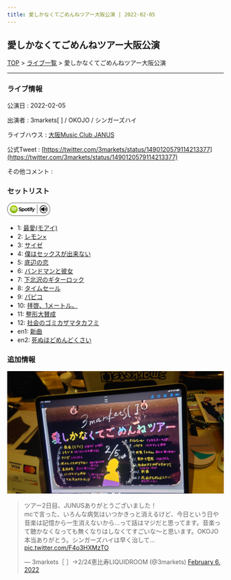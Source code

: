 ```yaml
---
title: 愛しかなくてごめんねツアー大阪公演 | 2022-02-05
---
```

## 愛しかなくてごめんねツアー大阪公演

[TOP](/setlist/) > [ライブ一覧](lives.html) > 愛しかなくてごめんねツアー大阪公演

___

### ライブ情報

公演日
:    2022-02-05

出演者
:    3markets[ ] / OKOJO / シンガーズハイ

ライブハウス
:    [大阪Music Club JANUS](livehouse016.html)

公式Tweet
:    [https://twitter.com/3markets/status/1490120579114213377](https://twitter.com/3markets/status/1490120579114213377)

その他コメント
:    

### セットリスト


[![play with spotify](images/spotify-icon.png)](https://open.spotify.com/playlist/3nHBiLgYQoPIPchJRTXolo)



*  1: [最愛(モアイ)](song014.html)
*  2: [レモン×](song003.html)
*  3: [サイゼ](song004.html)
*  4: [僕はセックスが出来ない](song006.html)
*  5: [底辺の恋](song008.html)
*  6: [バンドマンと彼女](song009.html)
*  7: [下北沢のギターロック](song015.html)
*  8: [タイムセール](song007.html)
*  9: [パピコ](song036.html)
*  10: [拝啓、1メートル。](song010.html)
*  11: [整形大賛成](song005.html)
*  12: [社会のゴミカザマタカフミ](song002.html)
*  en1: [新曲](song001.html)
*  en2: [死ぬほどめんどくさい](song018.html)


### 追加情報


[![セトリ画像](images/007.jpg)](images/007.jpg)


<blockquote class="twitter-tweet"><p lang="ja" dir="ltr">ツアー2日目、JUNUSありがとうございました！<br>mcで言った、いろんな病気はいつかきっと消えるけど、今日という日や音楽は記憶から一生消えないから…って話はマジだと思ってます。音楽って聴かなくなっても無くなりはしなくてすごいな〜と思います。OKOJO本当ありがとう。シンガーズハイは早く治して… <a href="https://t.co/F4o3HXMzTO">pic.twitter.com/F4o3HXMzTO</a></p>&mdash; 3markets［ ］→2/24恵比寿LIQUIDROOM (@3markets) <a href="https://twitter.com/3markets/status/1490120579114213377?ref_src=twsrc%5Etfw">February 6, 2022</a></blockquote>
<script async src="https://platform.twitter.com/widgets.js" charset="utf-8"></script>


